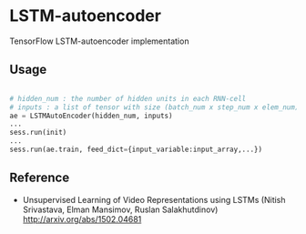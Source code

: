 # LSTM-autoencoder
TensorFlow LSTM-autoencoder implementation

## Usage
```python

# hidden_num : the number of hidden units in each RNN-cell
# inputs : a list of tensor with size (batch_num x step_num x elem_num)
ae = LSTMAutoEncoder(hidden_num, inputs)
...
sess.run(init)
...
sess.run(ae.train, feed_dict={input_variable:input_array,...})
```

## Reference

- Unsupervised Learning of Video Representations using LSTMs (Nitish Srivastava, Elman Mansimov, Ruslan Salakhutdinov)<br>http://arxiv.org/abs/1502.04681
